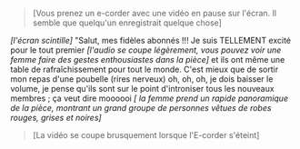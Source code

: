 >[Vous prenez un e-corder avec une vidéo en pause sur l'écran. Il semble que quelqu'un enregistrait quelque chose]
  
*[l'écran scintille]* "Salut, mes fidèles abonnés !!! Je suis TELLEMENT excité pour le tout premier *[l'audio se coupe légèrement, vous pouvez voir une femme faire des gestes enthousiastes dans la pièce]* et ils ont même une table de rafraîchissement pour tout le monde. C'est mieux que de sortir mon repas d'une poubelle (rires nerveux) oh, oh, oh, je dois baisser le volume, je pense qu'ils sont sur le point d'introniser tous les nouveaux membres ; ça veut dire moooooi *[ la femme prend un rapide panoramique de la pièce, montrant un grand groupe de personnes vêtues de robes rouges, grises et noires]*
  
>[La vidéo se coupe brusquement lorsque l'E-corder s'éteint]
